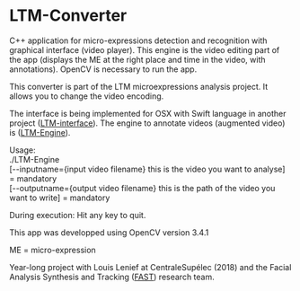# LTM-Converter

C++ application for micro-expressions detection and recognition with graphical interface (video player). This engine is the video editing part of the app (displays the ME at the right place and time in the video, with annotations). OpenCV is necessary to run the app.

 This converter is part of the LTM microexpressions analysis project.
 It allows you to change the video encoding.

The interface is being implemented for OSX with Swift language in another project ([LTM-interface](https://github.com/gabides/LTM-Interface-cocoa/)).
The engine to annotate videos (augmented video) is ([LTM-Engine](https://github.com/gabides/LTM-Engine/)).


Usage:  
./LTM-Engine  
[--inputname={input video filename} this is the video you want to analyse] = mandatory  
[--outputname={output video filename} this is the path of the video you want to write] = mandatory

During execution:
Hit any key to quit.

This app was developped using OpenCV version 3.4.1


ME = micro-expression


Year-long project with Louis Lenief at CentraleSupélec (2018) and the Facial Analysis Synthesis and Tracking ([FAST](http://www.rennes.supelec.fr/ren/rd/fast/fast_accueil.php)) research team.


